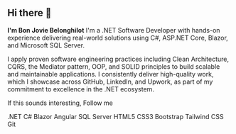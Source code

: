 ## Hi there 👋

**I'm Bon Jovie Belonghilot**
I'm a .NET Software Developer with hands-on experience delivering real-world solutions using C#, ASP.NET Core, Blazor, and Microsoft SQL Server.

I apply proven software engineering practices including Clean Architecture, CQRS, the Mediator pattern, OOP, and SOLID principles to build scalable and maintainable applications. I consistently deliver high-quality work, which I showcase across GitHub, LinkedIn, and Upwork, as part of my commitment to excellence in the .NET ecosystem.

If this sounds interesting, Follow me

.NET C# Blazor Angular SQL Server HTML5 CSS3 Bootstrap Tailwind CSS Git
